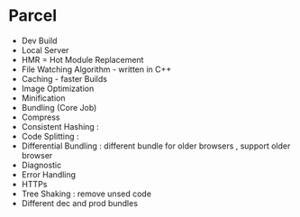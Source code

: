 # Parcel
- Dev Build
- Local Server
- HMR = Hot Module Replacement
- File Watching Algorithm - written in C++
- Caching - faster Builds
- Image Optimization
- Minification
- Bundling (Core Job)
- Compress
- Consistent Hashing : 
- Code Splitting :
- Differential Bundling : different bundle for older browsers , support older browser
- Diagnostic
- Error Handling
- HTTPs
- Tree Shaking : remove unsed code 
- Different dec and prod bundles